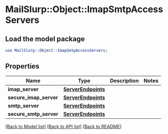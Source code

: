 # MailSlurp::Object::ImapSmtpAccessServers

## Load the model package
```perl
use MailSlurp::Object::ImapSmtpAccessServers;
```

## Properties
Name | Type | Description | Notes
------------ | ------------- | ------------- | -------------
**imap_server** | [**ServerEndpoints**](ServerEndpoints) |  | 
**secure_imap_server** | [**ServerEndpoints**](ServerEndpoints) |  | 
**smtp_server** | [**ServerEndpoints**](ServerEndpoints) |  | 
**secure_smtp_server** | [**ServerEndpoints**](ServerEndpoints) |  | 

[[Back to Model list]](../README#documentation-for-models) [[Back to API list]](../README#documentation-for-api-endpoints) [[Back to README]](../README)


